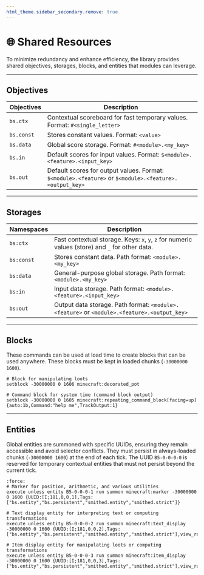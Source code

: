 ```yaml
---
html_theme.sidebar_secondary.remove: true
---
```


# 🌐 Shared Resources

To minimize redundancy and enhance efficiency, the library provides shared objectives, storages, blocks, and entities that modules can leverage.

---

## Objectives

| Objectives | Description |
|------------|-------------|
| `bs.ctx`   | Contextual scoreboard for fast temporary values. Format: `#<single_letter>` |
| `bs.const` | Stores constant values. Format: `<value>` |
| `bs.data`  | Global score storage. Format:  `#<module>.<my_key>` |
| `bs.in`    | Default scores for input values. Format:  `$<module>.<feature>.<input_key>` |
| `bs.out`   | Default scores for output values. Format:  `$<module>.<feature>` or `$<module>.<feature>.<output_key>` |

---

## Storages

| Namespaces | Description |
|------------|-------------|
| `bs:ctx`   | Fast contextual storage. Keys: `x`, `y`, `z` for numeric values (store) and `_` for other data. |
| `bs:const` | Stores constant data. Path format: `<module>.<my_key>` |
| `bs:data`  | General-purpose global storage. Path format: `<module>.<my_key>` |
| `bs:in`    | Input data storage. Path format: `<module>.<feature>.<input_key>` |
| `bs:out`   | Output data storage. Path format: `<module>.<feature>` or `<module>.<feature>.<output_key>` |

---

## Blocks

These commands can be used at load time to create blocks that can be used anywhere. These blocks must be kept in loaded chunks (`-30000000 1600`).

```mcfunction
# Block for manipulating loots
setblock -30000000 0 1606 minecraft:decorated_pot

# Command block for system time (command block output)
setblock -30000000 0 1605 minecraft:repeating_command_block[facing=up]{auto:1b,Command:"help me",TrackOutput:1}
```

---

## Entities

Global entities are summoned with specific UUIDs, ensuring they remain accessible and avoid selector conflicts. They must persist in always-loaded chunks (`-30000000 1600`) at the end of each tick. The UUID `B5-0-0-0-0` is reserved for temporary contextual entities that must not persist beyond the current tick.

```{code-block} mcfunction
:force:
# Marker for position, arithmetic, and various utilities
execute unless entity B5-0-0-0-1 run summon minecraft:marker -30000000 0 1600 {UUID:[I;181,0,0,1],Tags:["bs.entity","bs.persistent","smithed.entity","smithed.strict"]}

# Text display entity for interpreting text or computing transformations
execute unless entity B5-0-0-0-2 run summon minecraft:text_display -30000000 0 1600 {UUID:[I;181,0,0,2],Tags:["bs.entity","bs.persistent","smithed.entity","smithed.strict"],view_range:0f,alignment:"center"}

# Item display entity for manipulating loots or computing transformations
execute unless entity B5-0-0-0-3 run summon minecraft:item_display -30000000 0 1600 {UUID:[I;181,0,0,3],Tags:["bs.entity","bs.persistent","smithed.entity","smithed.strict"],view_range:0f,alignment:"center"}
```
